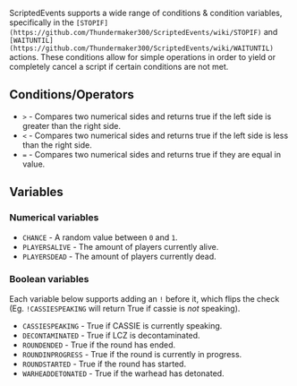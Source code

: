 ScriptedEvents supports a wide range of conditions & condition variables, specifically in the `[STOPIF](https://github.com/Thundermaker300/ScriptedEvents/wiki/STOPIF)` and `[WAITUNTIL](https://github.com/Thundermaker300/ScriptedEvents/wiki/WAITUNTIL)` actions. These conditions allow for simple operations in order to yield or completely cancel a script if certain conditions are not met.

## Conditions/Operators
* `>` - Compares two numerical sides and returns true if the left side is greater than the right side.
* `<` - Compares two numerical sides and returns true if the left side is less than the right side.
* `=` - Compares two numerical sides and returns true if they are equal in value.

## Variables
### Numerical variables
* `CHANCE` - A random value between `0` and `1`.
* `PLAYERSALIVE` - The amount of players currently alive.
* `PLAYERSDEAD` - The amount of players currently dead.

### Boolean variables
Each variable below supports adding an `!` before it, which flips the check (Eg. `!CASSIESPEAKING` will return True if cassie is *not* speaking).
* `CASSIESPEAKING` - True if CASSIE is currently speaking.
* `DECONTAMINATED` - True if LCZ is decontaminated.
* `ROUNDENDED` - True if the round has ended.
* `ROUNDINPROGRESS` - True if the round is currently in progress.
* `ROUNDSTARTED` - True if the round has started.
* `WARHEADDETONATED` - True if the warhead has detonated.